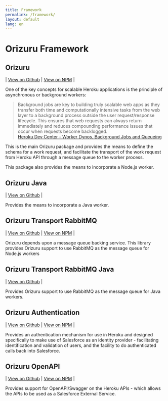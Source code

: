 ```yaml
---
title: Framework
permalink: /framework/
layout: default
lang: en
---
```


# Orizuru Framework

## Orizuru
| [View on Github](https://github.com/financialforcedev/orizuru) | [View on NPM](https://www.npmjs.com/package/@financialforcedev/orizuru) |

One of the key concepts for scalable Heroku applications is the principle of asynchronous or background workers:

> Background jobs are key to building truly scalable web apps as they transfer both time and computationally intensive tasks from the web layer to a background process outside the user request/response lifecycle. This ensures that web requests can always return immediately and reduces compounding performance issues that occur when requests become backlogged.  
[Heroku Dev Center - Worker Dynos, Background Jobs and Queueing](https://devcenter.heroku.com/articles/background-jobs-queueing)

This is the main Orizuru package and provides the means to define the schema for a work request, and facilitate the transport of the work request from Heroku API through a message queue to the worker process. 

This package also provides the means to incorporate a Node.js worker.

## Orizuru Java
| [View on Github](https://github.com/financialforcedev/orizuru-java) |

Provides the means to incorporate a Java worker.

## Orizuru Transport RabbitMQ
| [View on Github](https://github.com/financialforcedev/orizuru-transport-rabbitmq) | [View on NPM](https://www.npmjs.com/package/@financialforcedev/orizuru-transport-rabbitmq) |

Orizuru depends upon a message queue backing service. This library provides Orizuru support to use RabbitMQ as the message queue for Node.js workers

## Orizuru Transport RabbitMQ Java
| [View on Github](https://github.com/financialforcedev/orizuru-transport-rabbitmq-java) |

Provides Orizuru support to use RabbitMQ as the message queue for Java workers.

## Orizuru Authentication
| [View on Github](https://github.com/financialforcedev/orizuru-auth) | [View on NPM](https://www.npmjs.com/package/@financialforcedev/orizuru-auth) |

Provides an authentication mechanism for use in Heroku and designed specifically to make use of Salesforce as an identity provider - facilitating identification and validation of users, and the facility to do authenticated calls back into Salesforce.

## Orizuru OpenAPI
| [View on Github](https://github.com/financialforcedev/orizuru-openapi) | [View on NPM](https://www.npmjs.com/package/@financialforcedev/orizuru-openapi) |

Provides support for OpenAPI/Swagger on the Heroku APIs - which allows the APIs to be used as a Salesforce External Service.


